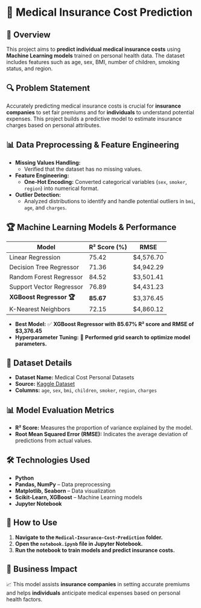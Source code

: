 # 🏥 Medical Insurance Cost Prediction

## 📌 Overview
This project aims to **predict individual medical insurance costs** using **Machine Learning models** trained on personal health data. The dataset includes features such as age, sex, BMI, number of children, smoking status, and region.

## 🔍 Problem Statement
Accurately predicting medical insurance costs is crucial for **insurance companies** to set fair premiums and for **individuals** to understand potential expenses. This project builds a predictive model to estimate insurance charges based on personal attributes.

## 📊 Data Preprocessing & Feature Engineering
- **Missing Values Handling:**
  - Verified that the dataset has no missing values.
- **Feature Engineering:**
  - **One-Hot Encoding:** Converted categorical variables (`sex`, `smoker`, `region`) into numerical format.
- **Outlier Detection:**
  - Analyzed distributions to identify and handle potential outliers in `bmi`, `age`, and `charges`.

## 🏆 Machine Learning Models & Performance
| Model                      | R² Score (%) | RMSE       |
|----------------------------|--------------|------------|
| Linear Regression          | 75.42        | $4,576.70  |
| Decision Tree Regressor    | 71.36        | $4,942.29  |
| Random Forest Regressor    | 84.52        | $3,501.41  |
| Support Vector Regressor   | 76.89        | $4,431.23  |
| **XGBoost Regressor 🏆**   | **85.67**    | $3,376.45  |
| K-Nearest Neighbors        | 72.15        | $4,860.12  |

- **Best Model:** ✅ **XGBoost Regressor with 85.67% R² score and RMSE of $3,376.45**
- **Hyperparameter Tuning:** 🎯 **Performed grid search to optimize model parameters.**

## 📂 Dataset Details
- **Dataset Name:** Medical Cost Personal Datasets
- **Source:** [Kaggle Dataset](https://www.kaggle.com/datasets/mirichoi0218/insurance)
- **Columns:** `age`, `sex`, `bmi`, `children`, `smoker`, `region`, `charges`

## 📊 Model Evaluation Metrics
- **R² Score:** Measures the proportion of variance explained by the model.
- **Root Mean Squared Error (RMSE):** Indicates the average deviation of predictions from actual values.

## 🛠 Technologies Used
- **Python**
- **Pandas, NumPy** – Data preprocessing
- **Matplotlib, Seaborn** – Data visualization
- **Scikit-Learn, XGBoost** – Machine Learning models
- **Jupyter Notebook**

## 🚀 How to Use
1. **Navigate to the `Medical-Insurance-Cost-Prediction` folder.**
2. **Open the `notebook.ipynb` file in Jupyter Notebook.**
3. **Run the notebook to train models and predict insurance costs.**

## 📌 Business Impact
📈 This model assists **insurance companies** in setting accurate premiums and helps **individuals** anticipate medical expenses based on personal health factors.
